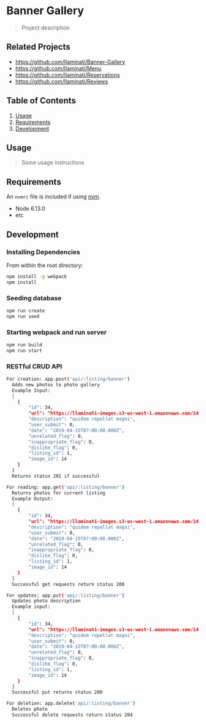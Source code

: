 # Banner Gallery

> Project description

## Related Projects

  - https://github.com/llaminati/Banner-Gallery
  - https://github.com/llaminati/Menu
  - https://github.com/llaminati/Reservations
  - https://github.com/llaminati/Reviews

## Table of Contents

1. [Usage](#Usage)
1. [Requirements](#requirements)
1. [Development](#development)

## Usage

> Some usage instructions

## Requirements

An `nvmrc` file is included if using [nvm](https://github.com/creationix/nvm).

- Node 6.13.0
- etc

## Development

### Installing Dependencies

From within the root directory:

```sh
npm install -g webpack
npm install
```

### Seeding database

```sh
npm run create
npm run seed
```

### Starting webpack and run server

```sh
npm run build
npm run start
```

### RESTful CRUD API
```sh
For creation: app.post('api/:listing/banner')
  Adds new photos to photo gallery
  Example Input:
  [
    {
        "id": 34,
        "url": "https://llaminati-images.s3-us-west-1.amazonaws.com/14.jpg",
        "description": "quidem repellat magni",
        "user_submit": 0,
        "date": "2019-04-15T07:00:00.000Z",
        "unrelated_flag": 0,
        "inappropriate_flag": 0,
        "dislike_flag": 0,
        "listing_id": 1,
        "image_id": 14
    }
  ]
  Returns status 201 if successful

For reading: app.get('api/:listing/banner')
  Returns photos for current listing
  Example Output:
  [
    {
        "id": 34,
        "url": "https://llaminati-images.s3-us-west-1.amazonaws.com/14.jpg",
        "description": "quidem repellat magni",
        "user_submit": 0,
        "date": "2019-04-15T07:00:00.000Z",
        "unrelated_flag": 0,
        "inappropriate_flag": 0,
        "dislike_flag": 0,
        "listing_id": 1,
        "image_id": 14
    }
  ]
  Successful get requests return status 200

For updates: app.put('api/:listing/banner')
  Updates photo description
  Example input:
  [
    {
        "id": 34,
        "url": "https://llaminati-images.s3-us-west-1.amazonaws.com/14.jpg",
        "description": "quidem repellat magni",
        "user_submit": 0,
        "date": "2019-04-15T07:00:00.000Z",
        "unrelated_flag": 0,
        "inappropriate_flag": 0,
        "dislike_flag": 0,
        "listing_id": 1,
        "image_id": 14
    }
  ]
  Successful put returns status 200

For deletion: app.delete('api/:listing/banner')
  Deletes photo
  Successful delete requests return status 204
```